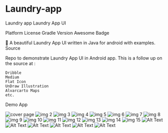 # Laundry-app
Laundry app
Laundry App UI

Platform License Gradle Version Awesome Badge

🛁 A beautiful Laundry App UI written in Java for android with examples.
Source

Repo to demonstrate Laundry App UI in Android app. This is a follow up on the source at :

    Dribble
    Medium
    Flat Icon
    UnDraw Illustration
    Alvarcarto Maps
    etc.

Demo App

<img src="https://i.imgur.com/EMFsL6f.png" alt="cover page">
<img src="https://i.imgur.com/OfFdeWj.png" alt="img 2">
<img src="https://i.imgur.com/jkjolNg.png" alt="img 3">
<img src="https://i.imgur.com/f4PhePL.png" alt="img 4">
<img src="https://i.imgur.com/OSJcfxT.png" alt="img 5">
<img src="https://i.imgur.com/jy9nJQ9.png" alt="img 6">
<img src="https://i.imgur.com/mkAgn3I.png" alt="img 7">
<img src="https://i.imgur.com/2myZOW0.png" alt="img 8">
<img src="https://i.imgur.com/Pzr9AWB.png" alt="img 9">
<img src="https://i.imgur.com/2qkBVvn.png" alt="img 10">
<img src="https://i.imgur.com/Ju2geUC.png" alt="img 11">
<img src="https://i.imgur.com/xIc9lsu.png" alt="img 12">
<img src="https://i.imgur.com/LJJdE5u.png" alt="img 13">
<img src="https://i.imgur.com/3c7mVpJ.png" alt="img 14">
<img src="https://i.imgur.com/krjjd3Q.png" alt="img 15">
<img src="" alt="Alt Text">
<img src="" alt="Alt Text">
<img src="" alt="Alt Text">
<img src="" alt="Alt Text">
<img src="" alt="Alt Text">
<img src="" alt="Alt Text">
